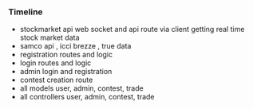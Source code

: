### Timeline
- stockmarket api  web socket and api route via client getting real time stock market data 
- samco api , icci brezze , true data 
- registration routes and logic
- login routes and logic
- admin login and registration 
- contest creation route 
- all models user, admin, contest, trade
- all controllers user, admin, contest, trade
